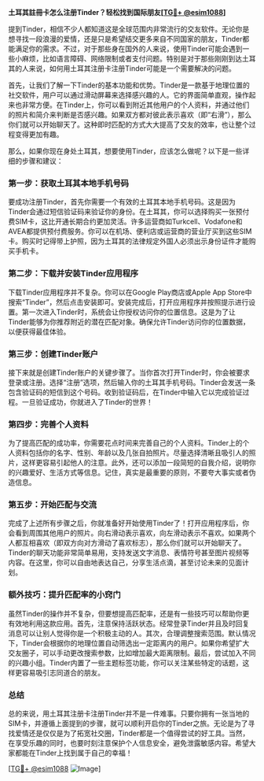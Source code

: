 **土耳其註冊卡怎么注册Tinder？轻松找到国际朋友[[TG💪+ @esim1088](https://t.me/s/esim1088)]**

提到Tinder，相信不少人都知道这是全球范围内非常流行的交友软件。无论你是想寻找一段浪漫的爱情，还是只是希望结交更多来自不同国家的朋友，Tinder都能满足你的需求。不过，对于那些身在国外的人来说，使用Tinder可能会遇到一些小麻烦，比如语言障碍、网络限制或者支付问题。特别是对于那些刚刚到达土耳其的人来说，如何用土耳其注册卡注册Tinder可能是一个需要解决的问题。

首先，让我们了解一下Tinder的基本功能和优势。Tinder是一款基于地理位置的社交软件，用户可以通过滑动屏幕来选择感兴趣的人。它的界面简单直观，操作起来也非常方便。在Tinder上，你可以看到附近其他用户的个人资料，并通过他们的照片和简介来判断是否感兴趣。如果双方都对彼此表示喜欢（即“右滑”），那么你们就可以开始聊天了。这种即时匹配的方式大大提高了交友的效率，也让整个过程变得更加有趣。

那么，如果你现在身处土耳其，想要使用Tinder，应该怎么做呢？以下是一些详细的步骤和建议：

### 第一步：获取土耳其本地手机号码

要成功注册Tinder，首先你需要一个有效的土耳其本地手机号码。这是因为Tinder会通过短信验证码来验证你的身份。在土耳其，你可以选择购买一张预付费SIM卡，这比开通长期合约更加灵活。许多运营商如Turkcell、Vodafone和AVEA都提供预付费服务。你可以在机场、便利店或运营商的营业厅买到这些SIM卡。购买时记得带上护照，因为土耳其的法律规定外国人必须出示身份证件才能购买手机卡。

### 第二步：下载并安装Tinder应用程序

下载Tinder应用程序并不复杂。你可以在Google Play商店或Apple App Store中搜索“Tinder”，然后点击安装即可。安装完成后，打开应用程序并按照提示进行设置。第一次进入Tinder时，系统会让你授权访问你的位置信息。这是为了让Tinder能够为你推荐附近的潜在匹配对象。确保允许Tinder访问你的位置数据，以便获得最佳体验。

### 第三步：创建Tinder账户

接下来就是创建Tinder账户的关键步骤了。当你首次打开Tinder时，你会被要求登录或注册。选择“注册”选项，然后输入你的土耳其手机号码。Tinder会发送一条包含验证码的短信到这个号码。收到验证码后，在Tinder中输入它以完成验证过程。一旦验证成功，你就进入了Tinder的世界！

### 第四步：完善个人资料

为了提高匹配的成功率，你需要花点时间来完善自己的个人资料。Tinder上的个人资料包括你的名字、性别、年龄以及几张自拍照片。尽量选择清晰且吸引人的照片，这样更容易引起他人的注意。此外，还可以添加一段简短的自我介绍，说明你的兴趣爱好、生活方式等信息。记住，真实是最重要的原则，不要夸大事实或者伪造信息。

### 第五步：开始匹配与交流

完成了上述所有步骤之后，你就准备好开始使用Tinder了！打开应用程序后，你会看到周围其他用户的照片。向右滑动表示喜欢，向左滑动表示不喜欢。如果两个人都互相喜欢（即双方向对方滑动了喜欢标志），那么你们就可以开始聊天了。Tinder的聊天功能非常简单易用，支持发送文字消息、表情符号甚至图片视频等内容。在这里，你可以自由地表达自己，分享生活点滴，甚至讨论未来的见面计划。

### 额外技巧：提升匹配率的小窍门

虽然Tinder的操作并不复杂，但要想提高匹配率，还是有一些技巧可以帮助你更有效地利用这款应用。首先，注意保持活跃状态。经常登录Tinder并且及时回复消息可以让别人觉得你是一个积极主动的人。其次，合理调整搜索范围。默认情况下，Tinder会根据你的地理位置自动筛选出一定距离内的用户。如果你希望扩大交友圈子，可以手动更改搜索参数，比如增加最大距离限制。最后，尝试加入不同的兴趣小组。Tinder内置了一些主题标签功能，你可以关注某些特定的话题，这样更容易吸引志同道合的朋友。

### 总结

总的来说，用土耳其注册卡注册Tinder并不是一件难事。只要你拥有一张当地的SIM卡，并遵循上面提到的步骤，就可以顺利开启你的Tinder之旅。无论是为了寻找爱情还是仅仅是为了拓宽社交圈，Tinder都是一个值得尝试的好工具。当然，在享受乐趣的同时，也要时刻注意保护个人信息安全，避免泄露敏感内容。希望大家都能在Tinder上找到属于自己的幸福！

[[TG💪+ @esim1088](https://t.me/s/esim1088) ![Image](https://i.postimg.cc/4NQfJmqS/Snipaste-2025-05-13-00-14-12.png)]